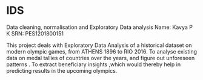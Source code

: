 # IDS
Data cleaning, normalisation and Exploratory Data analysis
Name: Kavya P K
SRN: PES1201800151

This project deals with Exploratory Data Analysis of a historical dataset on modern olympic games, from ATHENS 1896 to RIO 2016.
To analyse existing data on medal tallies of countries over the years, and figure out unforeseen patterns .
To extract beneficiary insights ,which would thereby help in predicting results in the upcoming olympics.
